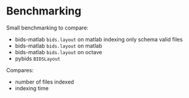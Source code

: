 # Benchmarking

Small benchmarking to compare:

- bids-matlab `bids.layout` on matlab indexing only schema valid files
- bids-matlab `bids.layout` on matlab
- bids-matlab `bids.layout` on octave
- pybids `BIDSLayout`

Compares:
- number of files indexed
- indexing time
